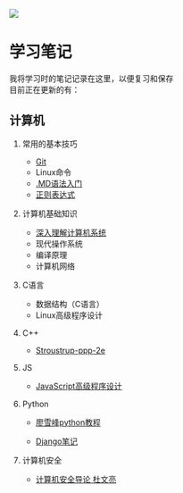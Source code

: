 ![](https://img.shields.io/badge/作者-yuanyi-blue)
# 学习笔记 #

我将学习时的笔记记录在这里，以便复习和保存\
目前正在更新的有：

## 计算机 ##
1. 常用的基本技巧
	+ [Git](https://github.com/yuanyi2000/learningNotes/blob/master/Git/readme.md "Git")
	+ Linux命令
	+ [.MD语法入门](https://github.com/yuanyi2000/learningNotes/blob/master/MD/readme.md ".md语法入门")
	+ [正则表达式](https://github.com/cdoco/learn-regex-zh)

2. 计算机基础知识
	+ [深入理解计算机系统](https://github.com/yuanyi2000/learningNotes/tree/master/Computer_System)
	+ 现代操作系统
	+ 编译原理
	+ 计算机网络

3. C语言
	+ 数据结构（C语言）
	+ Linux高级程序设计


4. C++
	+ [Stroustrup-ppp-2e](https://github.com/yuanyi2000/learningNotes/blob/master/Stroustrup-ppp-2e/Readme.md)

5. JS
	+ [JavaScript高级程序设计](https://github.com/yuanyi2000/learningNotes/blob/master/JS/readme.md)

6. Python
	+ [廖雪峰python教程](https://www.liaoxuefeng.com/wiki/1016959663602400)

	+ [Django笔记](https://github.com/yuanyi2000/learningNotes/tree/master/Python/Django/readme.md)


7. 计算机安全
	+ [计算机安全导论 杜文亮](https://github.com/yuanyi2000/learningNotes/blob/master/Computer_Security/readme.md)
	

